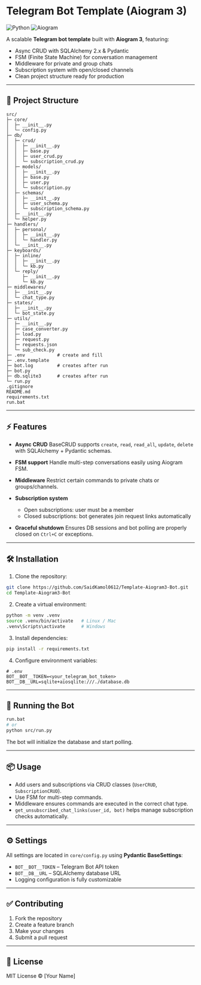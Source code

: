 # Telegram Bot Template (Aiogram 3)

![Python](https://img.shields.io/badge/python-3.11-blue)
![Aiogram](https://img.shields.io/badge/aiogram-3.0-green)

A scalable **Telegram bot template** built with **Aiogram 3**, featuring:

- Async CRUD with SQLAlchemy 2.x & Pydantic
- FSM (Finite State Machine) for conversation management
- Middleware for private and group chats
- Subscription system with open/closed channels
- Clean project structure ready for production

---

## 📂 Project Structure

```
src/
├─ core/
│  ├─ __init__.py
│  └─ config.py
├─ db/
│  ├─ crud/
│  │  ├─ __init__.py
│  │  ├─ base.py
│  │  ├─ user_crud.py
│  │  └─ subscription_crud.py
│  ├─ models/
│  │  ├─ __init__.py
│  │  ├─ base.py
│  │  ├─ user.py
│  │  └─ subscription.py
│  ├─ schemas/
│  │  ├─ __init__.py
│  │  ├─ user_schema.py
│  │  └─ subscription_schema.py
│  ├─ __init__.py
│  └─ helper.py
├─ handlers/
│  ├─ personal/
│  │  ├─ __init__.py
│  │  └─ handler.py
│  └─ __init__.py
├─ keyboards/
│  ├─ inline/
│  │  ├─ __init__.py
│  │  └─ kb.py
│  └─ reply/
│     ├─ __init__.py
│     └─ kb.py
├─ middlewares/
│  ├─ __init__.py
│  └─ chat_type.py
├─ states/
│  ├─ __init__.py
│  └─ bot_state.py
├─ utils/
│  ├─ __init__.py
│  ├─ case_converter.py
│  ├─ load.py
│  ├─ request.py
│  ├─ requests.json
│  └─ sub_check.py
├─ .env            # create and fill
├─ .env.template
├─ bot.log         # creates after run
├─ bot.py
├─ db.sqlite3      # creates after run
└─ run.py
.gitignore
README.md
requirements.txt
run.bat
```

---

## ⚡ Features

- **Async CRUD**
  BaseCRUD supports `create`, `read`, `read_all`, `update`, `delete` with SQLAlchemy + Pydantic schemas.

- **FSM support**
  Handle multi-step conversations easily using Aiogram FSM.

- **Middleware**
  Restrict certain commands to private chats or groups/channels.

- **Subscription system**

  - Open subscriptions: user must be a member
  - Closed subscriptions: bot generates join request links automatically

- **Graceful shutdown**
  Ensures DB sessions and bot polling are properly closed on `Ctrl+C` or exceptions.

---

## 🛠 Installation

1. Clone the repository:

```bash
git clone https://github.com/SaidKamol0612/Template-Aiogram3-Bot.git
cd Template-Aiogram3-Bot
```

2. Create a virtual environment:

```bash
python -m venv .venv
source .venv/bin/activate   # Linux / Mac
.venv\Scripts\activate      # Windows
```

3. Install dependencies:

```bash
pip install -r requirements.txt
```

4. Configure environment variables:

```text
# .env
BOT__BOT__TOKEN=<your_telegram_bot_token>
BOT__DB__URL=sqlite+aiosqlite:///./database.db
```

---

## 🚀 Running the Bot

```bash
run.bat
# or
python src/run.py
```

The bot will initialize the database and start polling.

---

## 📦 Usage

- Add users and subscriptions via CRUD classes (`UserCRUD`, `SubscriptionCRUD`).
- Use FSM for multi-step commands.
- Middleware ensures commands are executed in the correct chat type.
- `get_unsubscribed_chat_links(user_id, bot)` helps manage subscription checks automatically.

---

## ⚙️ Settings

All settings are located in `core/config.py` using **Pydantic BaseSettings**:

- `BOT__BOT__TOKEN` – Telegram Bot API token
- `BOT__DB__URL` – SQLAlchemy database URL
- Logging configuration is fully customizable

---

## ✅ Contributing

1. Fork the repository
2. Create a feature branch
3. Make your changes
4. Submit a pull request

---

## 📜 License

MIT License © \[Your Name]
